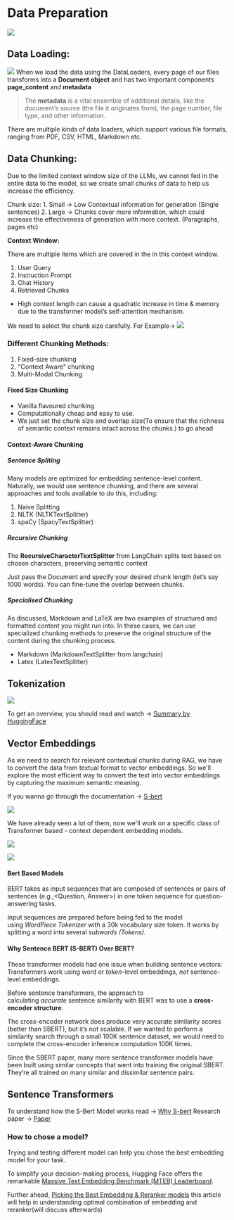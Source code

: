 # Data Preparation

![](https://miro.medium.com/v2/resize:fit:1400/format:webp/1*f5r_zM_HqY7Rm9r--Jg0Lw.png)


##  Data Loading:

![](https://miro.medium.com/v2/resize:fit:1400/format:webp/0*6srgrlB4Qqsmb3ow.png)
When we load the data using the DataLoaders, every page of our files transforms into a **Document object** and has two important components **page_content** and **metadata**

> The **metadata** is a vital ensemble of additional details, like the document’s source (the file it originates from), the page number, file type, and other information.

There are multiple kinds of data loaders, which support various file formats, ranging from PDF, CSV, HTML, Markdown etc.

## Data Chunking:

Due to the limited context window size of the LLMs, we cannot fed in the entire data to the model, so we create small chunks of data to help us increase the efficiency.

Chunk size:
	1. Small -> Low Contextual information for generation (Single sentences)
	2. Large -> Chunks cover more information, which could increase the effectiveness of generation with more context. (Paragraphs, pages etc)


**Context Window:**

There are multiple items which are covered in the in this context window.

1. User Query
2. Instruction Prompt
3. Chat History
4. Retrieved Chunks

- High context length can cause a quadratic increase in time & memory due to the transformer model’s self-attention mechanism.

We need to select the chunk size carefully.
For Example->
![](https://miro.medium.com/v2/resize:fit:1324/format:webp/0*JNPcun70SopFtVdH.png)



### Different Chunking Methods:

1. Fixed-size chunking
2. "Context Aware" chunking
5. Multi-Modal Chunking

#### Fixed Size Chunking
- Vanilla flavoured chunking
- Computationally cheap and easy to use.
- We just set the chunk size and overlap size(To ensure that the richness of semantic context remains intact across the chunks.) to go ahead 

#### Context-Aware Chunking

##### Sentence Spliting 
Many models are optimized for embedding sentence-level content. Naturally, we would use sentence chunking, and there are several approaches and tools available to do this, including:
1. Naive Splitting 
2. NLTK (NLTKTextSplitter)
3. spaCy (SpacyTextSplitter)

##### Recursive Chunking
The **RecursiveCharacterTextSplitter** from LangChain splits text based on chosen characters, preserving semantic context

Just pass the Document and specify your desired chunk length (let’s say 1000 words). You can  fine-tune the overlap between chunks.

##### Specialised Chunking
As discussed, Markdown and LaTeX are two examples of structured and formatted content you might run into. In these cases, we can use specialized chunking methods to preserve the original structure of the content during the chunking process.


- Markdown (MarkdownTextSplitter from langchain)
- Latex (LatexTextSplitter)


## Tokenization

![](https://miro.medium.com/v2/resize:fit:1400/format:webp/0*efaJuXITcOHg7Wg_.png)

To get an overview, you should read and watch -> [Summary by HuggingFace](https://huggingface.co/docs/transformers/tokenizer_summary)


## Vector Embeddings

As we need to search for relevant contextual chunks during RAG, we have to convert the data from textual format to vector embeddings.
So we'll explore the most efficient way to convert the text into vector embeddings by capturing the maximum semantic meaning.

If you wanna go through the documentation -> [S-bert](https://sbert.net/)


![](https://miro.medium.com/v2/resize:fit:1260/format:webp/1*teNmeq5T0WTn25SNswPqyA.png)

We have already seen a lot of them, now we'll work on a specific class of Transformer based - context dependent embedding models.

![](https://miro.medium.com/v2/resize:fit:1400/format:webp/0*FKH-Uo8_LK8b3Maq.png)


![](https://miro.medium.com/v2/resize:fit:1400/format:webp/0*myMlwnFjS-4Y_YtP.png)


#### Bert Based Models

BERT takes as input sequences that are composed of sentences or pairs of sentences (e.g.,<Question, Answer>) in one token sequence for question-answering tasks.

Input sequences are prepared before being fed to the model using _WordPiece Tokenizer_ with a 30k vocabulary size token. It works by splitting a word into several _subwords (Tokens)_.

#### Why Sentence BERT (S-BERT) Over BERT?
These transformer models had one issue when building sentence vectors: Transformers work using word or _token_-level embeddings, _not_ sentence-level embeddings.

Before sentence transformers, the approach to calculating _accurate_ sentence similarity with BERT was to use a **cross-encoder structure**.

The cross-encoder network does produce very accurate similarity scores (better than SBERT), but it’s not scalable. If we wanted to perform a similarity search through a small 100K sentence dataset, we would need to complete the cross-encoder inference computation 100K times.

Since the SBERT paper, many more sentence transformer models have been built using similar concepts that went into training the original SBERT. They’re all trained on many similar and dissimilar sentence pairs.


## Sentence Transformers


To understand how the S-Bert Model works read -> [Why S-bert](https://towardsdatascience.com/sbert-deb3d4aef8a4)
Research paper -> [Paper](https://arxiv.org/pdf/1908.10084)

### How to chose a model?

Trying and testing different model can help you chose the best embedding model for your task.

To simplify your decision-making process, Hugging Face offers the remarkable [Massive Text Embedding Benchmark (MTEB) Leaderboard](https://huggingface.co/spaces/mteb/leaderboard).

Further ahead, [Picking the Best Embedding & Reranker models](https://blog.llamaindex.ai/boosting-rag-picking-the-best-embedding-reranker-models-42d079022e83) this article will help in understanding optimal combination of embedding and reranker(will discuss afterwards)
